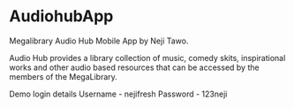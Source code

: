 # AudiohubApp
Megalibrary Audio Hub Mobile App by Neji Tawo. 

Audio Hub provides a library collection of music, comedy skits, inspirational works and other audio based resources that can be accessed by the members of the MegaLibrary.


Demo login details 
Username - nejifresh
Password - 123neji
